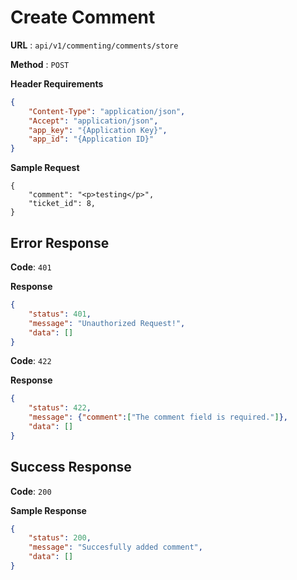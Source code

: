 # Create Comment

**URL** : `api/v1/commenting/comments/store`

**Method** : `POST`

**Header Requirements**
```json
{
    "Content-Type": "application/json",
    "Accept": "application/json",
    "app_key": "{Application Key}",
    "app_ïd": "{Application ID}"
}
```

**Sample Request**
```array
{
    "comment": "<p>testing</p>",
    "ticket_id": 8,
}
```

## Error Response


**Code**: `401`

**Response**
```json
{
    "status": 401,
    "message": "Unauthorized Request!",
    "data": []
}
```

**Code**: `422`

**Response**
```json
{
    "status": 422,
    "message": {"comment":["The comment field is required."]},
    "data": []
}
```

## Success Response
**Code**: `200`

**Sample Response**
```json
{
    "status": 200,
    "message": "Succesfully added comment",
    "data": []
}
```
